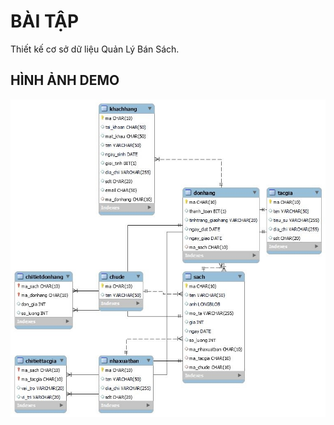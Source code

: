 # BÀI TẬP
Thiết kế cơ sở dữ liệu Quản Lý Bán Sách.

## HÌNH ẢNH DEMO
<p align="center">
<img src="https://raw.githubusercontent.com/Tynab/DB-Exercise/master/pic/0.jpg"></img>
</p>

